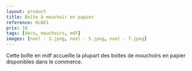 ```yaml
---
layout: product
title: Boîte à mouchoir en papier
reference: KLNX1
prix: 18
tags: [deco, mouchoirs, mdf]
images: [noel - 3.jpeg, noel - 5.jpeg, noel - 7.jpeg]
---
```

Cette boîte en mdf accueille la plupart des boîtes de mouchoirs en papier disponibles dans le commerce.